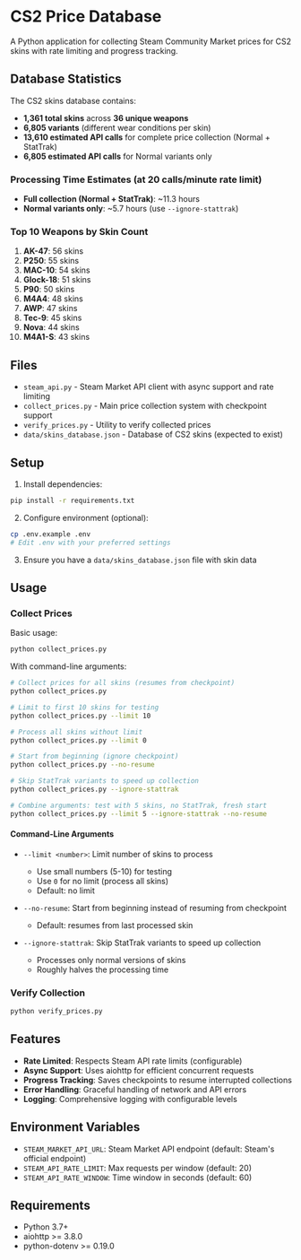 # CS2 Price Database

A Python application for collecting Steam Community Market prices for CS2 skins with rate limiting and progress tracking.

## Database Statistics

The CS2 skins database contains:

- **1,361 total skins** across **36 unique weapons**
- **6,805 variants** (different wear conditions per skin)
- **13,610 estimated API calls** for complete price collection (Normal + StatTrak)
- **6,805 estimated API calls** for Normal variants only

### Processing Time Estimates (at 20 calls/minute rate limit)

- **Full collection (Normal + StatTrak)**: ~11.3 hours
- **Normal variants only**: ~5.7 hours (use `--ignore-stattrak`)

### Top 10 Weapons by Skin Count

1. **AK-47**: 56 skins
2. **P250**: 55 skins  
3. **MAC-10**: 54 skins
4. **Glock-18**: 51 skins
5. **P90**: 50 skins
6. **M4A4**: 48 skins
7. **AWP**: 47 skins
8. **Tec-9**: 45 skins
9. **Nova**: 44 skins
10. **M4A1-S**: 43 skins

## Files

- `steam_api.py` - Steam Market API client with async support and rate limiting
- `collect_prices.py` - Main price collection system with checkpoint support
- `verify_prices.py` - Utility to verify collected prices
- `data/skins_database.json` - Database of CS2 skins (expected to exist)

## Setup

1. Install dependencies:
```bash
pip install -r requirements.txt
```

2. Configure environment (optional):
```bash
cp .env.example .env
# Edit .env with your preferred settings
```

3. Ensure you have a `data/skins_database.json` file with skin data

## Usage

### Collect Prices

Basic usage:
```bash
python collect_prices.py
```

With command-line arguments:
```bash
# Collect prices for all skins (resumes from checkpoint)
python collect_prices.py

# Limit to first 10 skins for testing
python collect_prices.py --limit 10

# Process all skins without limit
python collect_prices.py --limit 0

# Start from beginning (ignore checkpoint)
python collect_prices.py --no-resume

# Skip StatTrak variants to speed up collection
python collect_prices.py --ignore-stattrak

# Combine arguments: test with 5 skins, no StatTrak, fresh start
python collect_prices.py --limit 5 --ignore-stattrak --no-resume
```

#### Command-Line Arguments

- `--limit <number>`: Limit number of skins to process
  - Use small numbers (5-10) for testing
  - Use `0` for no limit (process all skins)
  - Default: no limit
  
- `--no-resume`: Start from beginning instead of resuming from checkpoint
  - Default: resumes from last processed skin
  
- `--ignore-stattrak`: Skip StatTrak variants to speed up collection
  - Processes only normal versions of skins
  - Roughly halves the processing time

### Verify Collection
```python
python verify_prices.py
```

## Features

- **Rate Limited**: Respects Steam API rate limits (configurable)
- **Async Support**: Uses aiohttp for efficient concurrent requests
- **Progress Tracking**: Saves checkpoints to resume interrupted collections
- **Error Handling**: Graceful handling of network and API errors
- **Logging**: Comprehensive logging with configurable levels

## Environment Variables

- `STEAM_MARKET_API_URL`: Steam Market API endpoint (default: Steam's official endpoint)
- `STEAM_API_RATE_LIMIT`: Max requests per window (default: 20)
- `STEAM_API_RATE_WINDOW`: Time window in seconds (default: 60)

## Requirements

- Python 3.7+
- aiohttp >= 3.8.0
- python-dotenv >= 0.19.0